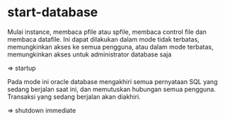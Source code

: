 # start-database

Mulai instance, membaca pfile atau spfile, membaca control file dan membaca datafile. Ini dapat dilakukan dalam mode tidak terbatas, memungkinkan akses ke semua pengguna, atau dalam mode terbatas, memungkinkan akses untuk administrator database saja

=> startup


Pada mode ini oracle database mengakhiri semua pernyataan SQL yang sedang berjalan saat ini, dan memutuskan hubungan semua pengguna. Transaksi yang sedang berjalan akan diakhiri.

=> shutdown immediate
